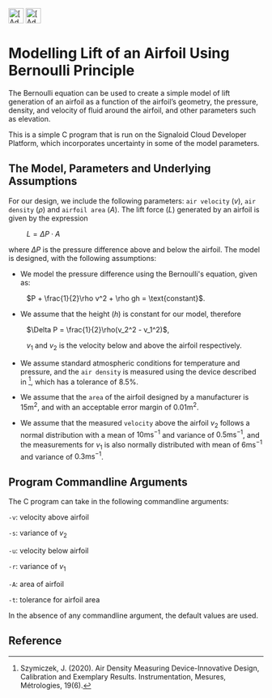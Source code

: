 [<img src="https://assets.signaloid.io/add-to-signaloid-cloud-logo-dark-v6.png#gh-dark-mode-only" alt="[Add to signaloid.io]" height="30">](https://signaloid.io/repositories?connect=https://github.com/signaloid/Signaloid-Demo-General-C#gh-dark-mode-only)
[<img src="https://assets.signaloid.io/add-to-signaloid-cloud-logo-light-v6.png#gh-light-mode-only" alt="[Add to signaloid.io]" height="30">](https://signaloid.io/repositories?connect=https://github.com/signaloid/Signaloid-Demo-General-C#gh-light-mode-only)

# Modelling Lift of an Airfoil Using Bernoulli Principle
The Bernoulli equation can be used to create a simple model of lift generation of an airfoil as a function of the airfoil’s geometry, the pressure, density, and velocity of fluid around the airfoil, and other parameters such as elevation.

This is a simple C program that is run on the Signaloid Cloud Developer Platform, which incorporates uncertainty in some of the model parameters.

## The Model, Parameters and Underlying Assumptions

For our design, we include the following parameters: `air velocity` ($v$), `air density` ($\rho$) and `airfoil area` ($A$). The lift force ($L$) generated by an airfoil is given by the expression

$\qquad$ $L = \Delta P \cdot A$

where $\Delta P$ is the pressure difference above and below the airfoil. The model is designed, with the following assumptions:

* We model the pressure difference using the Bernoulli's equation, given as:

$\qquad$ $P + \frac{1}{2}\rho v^2 + \rho gh = \text{constant}$.

* We assume that the height ($h$) is constant for our model, therefore

$\qquad$ $\Delta P = \frac{1}{2}\rho(v_2^2 - v_1^2)$,


$\qquad$ $v_1$ and $v_2$ is the velocity below and above the airfoil respectively.

* We assume standard atmospheric conditions for temperature and pressure, and the `air density` is measured using the device described in [^0], which has a tolerance of $8.5\%$.

* We assume that the `area` of the airfoil designed by a manufacturer is $15\mathrm{m}^2$, and with an acceptable error margin of $0.01\mathrm{m}^2$.

* We assume that the measured `velocity` above the airfoil $v_2$ follows a normal distribution with a mean of $10\mathrm{ms}^{-1}$ and variance of $0.5\mathrm{ms}^{-1}$, and the measurements for $v_1$ is also normally distributed with mean of $6\mathrm{ms}^{-1}$ and variance of $0.3\mathrm{ms}^{-1}$.

## Program Commandline Arguments

The C program can take in the following commandline arguments:

`-v`: velocity above airfoil

`-s`: variance of $v_2$

`-u`: velocity below airfoil

`-r`: variance of $v_1$

`-A`: area of airfoil

`-t`: tolerance for airfoil area

In the absence of any commandline argument, the default values are used.


## Reference
[^0]: Szymiczek, J. (2020). Air Density Measuring Device-Innovative Design, Calibration and Exemplary Results. Instrumentation, Mesures, Métrologies, 19(6).